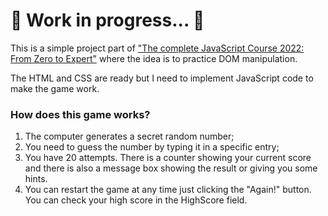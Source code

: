 <h1>🚧 Work in progress... 🚧</h1>

<p>
This is a simple project part of <a href="https://www.udemy.com/course/the-complete-javascript-course/?utm_source=adwords&utm_medium=udemyads&utm_campaign=WebDevelopment_v.PROF_la.EN_cc.BR_ti.8322&utm_content=deal4584&utm_term=_._ag_108455848694_._ad_467154447027_._kw__._de_c_._dm__._pl__._ti_dsa-774930035449_._li_1031586_._pd__._&matchtype=&gclid=CjwKCAjw14uVBhBEEiwAaufYx9TbRKLGzNDmGQA8PAaGk99qGom4VgQpkeWedZuxHN_Cs1e6m0LX0BoCUJQQAvD_BwE">"The complete JavaScript Course 2022: From Zero to Expert"</a> where the idea is to practice DOM manipulation.
</p>

<p>
The HTML and CSS are ready but I need to implement JavaScript code to make the game work.
</p>

<h3>How does this game works?</h3>

<ol>
<li>The computer generates a secret random number;</li>
<li>You need to guess the number by typing it in a specific entry;</li>
<li>You have 20 attempts. There is a counter showing your current score and there is also a message box showing the result or giving you some hints.</li>
<li>You can restart the game at any time just clicking the "Again!" button. You can check your high score in the HighScore field.</li>
</ol>
